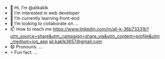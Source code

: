 - 👋 Hi, I’m @alikaklk
- 👀 I’m interested in web developer
- 🌱 I’m currently learning front-end 
- 💞️ I’m looking to collaborate on ...
- 📫 How to reach me https://www.linkedin.com/in/ali-k-36b73331b?utm_source=share&utm_campaign=share_via&utm_content=profile&utm_medium=ios_app 
ali.kaklk3657@gmail.com
- 😄 Pronouns: ...
- ⚡ Fun fact: ...

<!---
alikaklk/alikaklk is a ✨ special ✨ repository because its `README.md` (this file) appears on your GitHub profile.
You can click the Preview link to take a look at your changes.
--->
